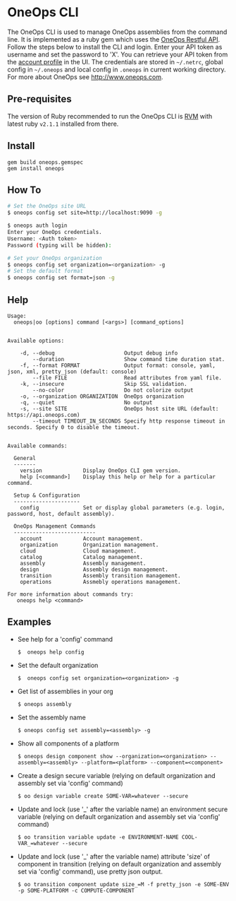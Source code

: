 OneOps CLI
==========

The OneOps CLI is used to manage OneOps assemblies from the command line. It is implemented as a ruby gem which uses
the [OneOps Restful API](http://oneops.github.io/developer/references/#oneops-api-documentation). Follow the steps below
to install the CLI and login. Enter your API token as username and set the password to 'X'.  You can retrieve your API
token from the [account profile](https://localhost:9090/account/profile#authentication) in the UI.  The credentials are
stored in `~/.netrc`, global config in `~/.oneops` and local config in `.oneops` in current working directory.
For more about OneOps see <http://www.oneops.com>.

Pre-requisites
--------------

The version of Ruby recommended to run the OneOps CLI is [RVM](http://rvm.io) with latest ruby `v2.1.1` installed from there.


Install
-------

    gem build oneops.gemspec
    gem install oneops

How To
------

```bash
# Set the OneOps site URL
$ oneops config set site=http://localhost:9090 -g

$ oneops auth login
Enter your OneOps credentials.
Username: <Auth token>
Password (typing will be hidden):

# Set your OneOps organization
$ oneops config set organization=<organization> -g
# Set the default format
$ oneops config set format=json -g
```


Help
----

    Usage:
      oneops|oo [options] command [<args>] [command_options]


    Available options:

        -d, --debug                      Output debug info
            --duration                   Show command time duration stat.
        -f, --format FORMAT              Output format: console, yaml, json, xml, pretty_json (default: console)
            --file FILE                  Read attributes from yaml file.
        -k, --insecure                   Skip SSL validation.
            --no-color                   Do not colorize output
        -o, --organization ORGANIZATION  OneOps organization
        -q, --quiet                      No output
        -s, --site SITE                  OneOps host site URL (default: https://api.oneops.com)
            --timeout TIMEOUT_IN_SECONDS Specify http response timeout in seconds. Specify 0 to disable the timeout.


    Available commands:

      General
      -------
        version             Display OneOps CLI gem version.
        help [<command>]    Display this help or help for a particular command.

      Setup & Configuration
      ---------------------
        config              Set or display global parameters (e.g. login, password, host, default assembly).

      OneOps Management Commands
      --------------------------
        account             Account management.
        organization        Organization management.
        cloud               Cloud management.
        catalog             Catalog management.
        assembly            Assembly management.
        design              Assembly design management.
        transition          Assembly transition management.
        operations          Assmebly operations management.

    For more information about commands try:
       oneops help <command>

Examples
--------

* See help for a 'config' command

   `$  oneops help config`

* Set the default organization

   `$  oneops config set organization=<organization> -g`

* Get list of assemblies in your org

   `$ oneops assembly`

* Set the assembly name

   `$ oneops config set assembly=<assembly> -g`

* Show all components of a platform

   `$ oneops design component show --organization=<organization> --assembly=<assembly> --platform=<platform> --component=<component>`

* Create a design secure variable (relying on default organization and assembly set via 'config' command)

   `$ oo design variable create SOME-VAR=whatever --secure`

* Update and lock (use '_' after the variable name) an environment secure variable (relying on default organization and assembly set via 'config' command)

   `$ oo transition variable update -e ENVIRONMENT-NAME COOL-VAR_=whatever --secure`

* Update and lock (use '_' after the variable name) attribute 'size' of component in transition (relying on default organization and assembly set via 'config' command), use pretty json output.

   `$ oo transition component update size_=M -f pretty_json -e SOME-ENV -p SOME-PLATFORM -c COMPUTE-COMPONENT`

